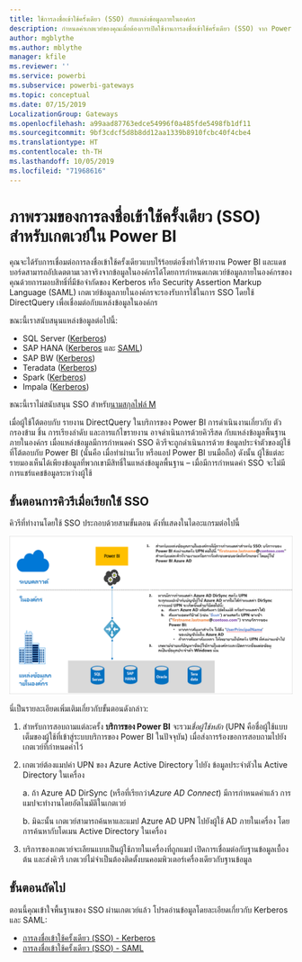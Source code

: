 ```yaml
---
title: ใช้การลงชื่อเข้าใช้ครั้งเดียว (SSO) กับแหล่งข้อมูลภายในองค์กร
description: กำหนดค่าเกตเวย์ของคุณเมื่อต้องการเปิดใช้งานการลงชื่อเข้าใช้ครั้งเดียว (SSO) จาก Power BI ไปยังแหล่งข้อมูลในองค์กร
author: mgblythe
ms.author: mblythe
manager: kfile
ms.reviewer: ''
ms.service: powerbi
ms.subservice: powerbi-gateways
ms.topic: conceptual
ms.date: 07/15/2019
LocalizationGroup: Gateways
ms.openlocfilehash: a99aad87763edce54996f0a485fde5498fb1df11
ms.sourcegitcommit: 9bf3cdcf5d8b8dd12aa1339b8910fcbc40f4cbe4
ms.translationtype: HT
ms.contentlocale: th-TH
ms.lasthandoff: 10/05/2019
ms.locfileid: "71968616"
---
```

# <a name="overview-of-single-sign-on-sso-for-gateways-in-power-bi"></a>ภาพรวมของการลงชื่อเข้าใช้ครั้งเดียว (SSO) สำหรับเกตเวย์ใน Power BI

คุณจะได้รับการเชื่อมต่อการลงชื่อเข้าใช้ครั้งเดียวแบบไร้ร้อยต่อซึ่งทำให้รายงาน Power BI และแดชบอร์ดสามารถอัปเดตตามเวลาจริงจากข้อมูลในองค์กรได้โดยการกำหนดเกตเวย์ข้อมูลภายในองค์กรของคุณด้วยการมอบสิทธิ์ที่มีข้อจำกัดของ Kerberos หรือ Security Assertion Markup Language (SAML) เกตเวย์ข้อมูลภายในองค์กรจะรองรับการใช้ในการ SSO โดยใช้ DirectQuery เพื่อเชื่อมต่อกับแหล่งข้อมูลในองค์กร

ขณะนี้เราสนับสนุนแหล่งข้อมูลต่อไปนี้:

* SQL Server ([Kerberos](service-gateway-sso-kerberos.md))
* SAP HANA ([Kerberos](service-gateway-sso-kerberos.md) และ [SAML](service-gateway-sso-saml.md))
* SAP BW ([Kerberos](service-gateway-sso-kerberos.md))
* Teradata ([Kerberos](service-gateway-sso-kerberos.md))
* Spark ([Kerberos](service-gateway-sso-kerberos.md))
* Impala ([Kerberos](service-gateway-sso-kerberos.md))

ขณะนี้เราไม่สนับสนุน SSO สำหรับ[นามสกุลไฟล์ M](https://github.com/microsoft/DataConnectors/blob/master/docs/m-extensions.md)

เมื่อผู้ใช้โต้ตอบกับ รายงาน DirectQuery ในบริการของ Power BI การดำเนินงานเกี่ยวกับ ตัวกรองข้าม ชิ้น การเรียงลำดับ และการแก้ไขรายงาน อาจดำเนินการด้วยคิวรีสด กับแหล่งข้อมูลพื้นฐานภายในองค์กร เมื่อแหล่งข้อมูลมีการกำหนดค่า SSO คิวรีจะถูกดำเนินการด้วย ข้อมูลประจำตัวของผู้ใช้ที่โต้ตอบกับ Power BI (นั่นคือ เมื่อทำผ่านเว็บ หรือแอป Power BI บนมือถือ) ดังนั้น ผู้ใช้แต่ละรายมองเห็นได้เพียงข้อมูลที่พวกเขามีสิทธิ์ในแหล่งข้อมูลพื้นฐาน – เมื่อมีการกำหนดค่า SSO จะไม่มีการแชร์แคชข้อมูลระหว่างผู้ใช้

## <a name="query-steps-when-running-sso"></a>ขั้นตอนการคิวรีเมื่อเรียกใช้ SSO

คิวรีที่ทำงานโดยใช้ SSO ประกอบด้วยสามขั้นตอน ดังที่แสดงในไดอะแกรมต่อไปนี้

![ขั้นตอนการคิวรีของ SSO](media/service-gateway-sso-overview/sso-query-steps.png)

นี่เป็นรายละเอียดเพิ่มเติมเกี่ยวกับขั้นตอนดังกล่าว:

1. สำหรับการสอบถามแต่ละครั้ง **บริการของ Power BI** จะรวม*ชื่อผู้ใช้หลัก* (UPN คือชื่อผู้ใช้แบบเต็มของผู้ใช้ที่เข้าสู่ระบบบริการของ Power BI ในปัจจุบัน) เมื่อส่งการร้องขอการสอบถามไปยังเกตเวย์ที่กำหนดค่าไว้

2. เกตเวย์ต้องแมปค่า UPN ของ Azure Active Directory ไปยัง ข้อมูลประจำตัวใน Active Directory ในเครื่อง

   a.  ถ้า Azure AD DirSync (หรือที่เรียกว่า*Azure AD Connect*) มีการกำหนดค่าแล้ว การแมปจะทำงานโดยอัตโนมัติในเกตเวย์

   b.  มิฉะนั้น เกตเวย์สามารถค้นหาและแมป Azure AD UPN ไปยังผู้ใช้ AD ภายในเครื่อง โดยการค้นหากับโดเมน Active Directory ในเครื่อง

3. บริการของเกตเวย์จะเลียนแบบเป็นผู้ใช้ภายในเครื่องที่ถูกแมป เปิดการเชื่อมต่อกับฐานข้อมูลเบื้องต้น และส่งคิวรี เกตเวย์ไม่จำเป็นต้องติดตั้งบนคอมพิวเตอร์เครื่องเดียวกับฐานข้อมูล

## <a name="next-steps"></a>ขั้นตอนถัดไป

ตอนนี้คุณเข้าใจพื้นฐานของ SSO ผ่านเกตเวย์แล้ว โปรดอ่านข้อมูลโดยละเอียดเกี่ยวกับ Kerberos และ SAML:

* [การลงชื่อเข้าใช้ครั้งเดียว (SSO) - Kerberos](service-gateway-sso-kerberos.md)
* [การลงชื่อเข้าใช้ครั้งเดียว (SSO) - SAML](service-gateway-sso-saml.md)
